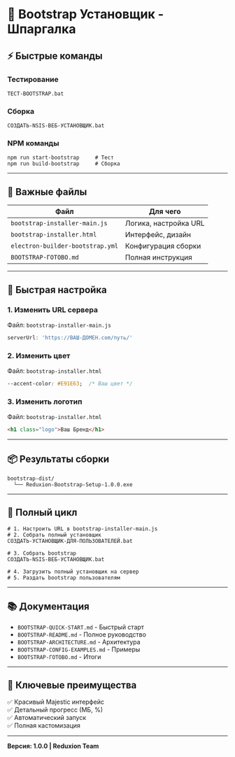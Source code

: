 # 📝 Bootstrap Установщик - Шпаргалка

## ⚡ Быстрые команды

### Тестирование
```batch
ТЕСТ-BOOTSTRAP.bat
```

### Сборка
```batch
СОЗДАТЬ-NSIS-ВЕБ-УСТАНОВЩИК.bat
```

### NPM команды
```batch
npm run start-bootstrap     # Тест
npm run build-bootstrap     # Сборка
```

---

## 📁 Важные файлы

| Файл | Для чего |
|------|----------|
| `bootstrap-installer-main.js` | Логика, настройка URL |
| `bootstrap-installer.html` | Интерфейс, дизайн |
| `electron-builder-bootstrap.yml` | Конфигурация сборки |
| `BOOTSTRAP-ГОТОВО.md` | Полная инструкция |

---

## 🔧 Быстрая настройка

### 1. Изменить URL сервера
Файл: `bootstrap-installer-main.js`
```javascript
serverUrl: 'https://ВАШ-ДОМЕН.com/путь/'
```

### 2. Изменить цвет
Файл: `bootstrap-installer.html`
```css
--accent-color: #E91E63;  /* Ваш цвет */
```

### 3. Изменить логотип
Файл: `bootstrap-installer.html`
```html
<h1 class="logo">Ваш Бренд</h1>
```

---

## 📦 Результаты сборки

```
bootstrap-dist/
  └── Reduxion-Bootstrap-Setup-1.0.0.exe
```

---

## 🚀 Полный цикл

```batch
# 1. Настроить URL в bootstrap-installer-main.js
# 2. Собрать полный установщик
СОЗДАТЬ-УСТАНОВЩИК-ДЛЯ-ПОЛЬЗОВАТЕЛЕЙ.bat

# 3. Собрать bootstrap
СОЗДАТЬ-NSIS-ВЕБ-УСТАНОВЩИК.bat

# 4. Загрузить полный установщик на сервер
# 5. Раздать bootstrap пользователям
```

---

## 📚 Документация

- `BOOTSTRAP-QUICK-START.md` - Быстрый старт
- `BOOTSTRAP-README.md` - Полное руководство
- `BOOTSTRAP-ARCHITECTURE.md` - Архитектура
- `BOOTSTRAP-CONFIG-EXAMPLES.md` - Примеры
- `BOOTSTRAP-ГОТОВО.md` - Итоги

---

## 🎯 Ключевые преимущества

✅ Красивый Majestic интерфейс  
✅ Детальный прогресс (МБ, %)  
✅ Автоматический запуск  
✅ Полная кастомизация  

---

**Версия: 1.0.0 | Reduxion Team**
